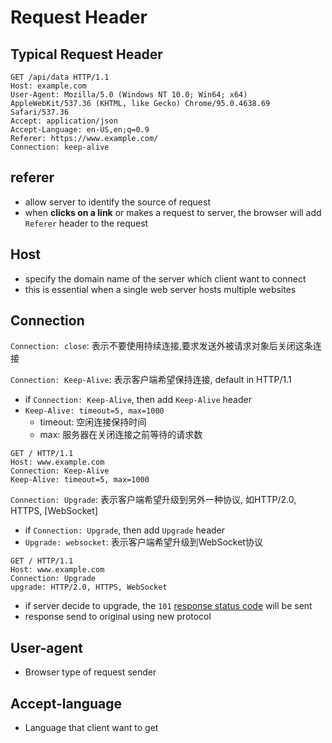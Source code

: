 # Request Header

## Typical Request Header

```http
GET /api/data HTTP/1.1
Host: example.com
User-Agent: Mozilla/5.0 (Windows NT 10.0; Win64; x64) AppleWebKit/537.36 (KHTML, like Gecko) Chrome/95.0.4638.69 Safari/537.36
Accept: application/json
Accept-Language: en-US,en;q=0.9
Referer: https://www.example.com/
Connection: keep-alive
```

## referer

- allow server to identify the source of request
- when **clicks on a link** or makes a request to server, the browser will add `Referer` header to the request

## Host

- specify the domain name of the server which client want to connect
- this is essential when a single web server hosts multiple websites

## Connection

`Connection: close`: 表示不要使用持续连接,要求发送外被请求对象后关闭这条连接

`Connection: Keep-Alive`: 表示客户端希望保持连接, default in HTTP/1.1

- if `Connection: Keep-Alive`, then add `Keep-Alive` header
- `Keep-Alive: timeout=5, max=1000`
  - timeout: 空闲连接保持时间
  - max: 服务器在关闭连接之前等待的请求数

```
GET / HTTP/1.1
Host: www.example.com
Connection: Keep-Alive
Keep-Alive: timeout=5, max=1000
```

`Connection: Upgrade`: 表示客户端希望升级到另外一种协议, 如HTTP/2.0, HTTPS, [WebSocket]

- if `Connection: Upgrade`, then add `Upgrade` header
- `Upgrade: websocket`: 表示客户端希望升级到WebSocket协议

```
GET / HTTP/1.1
Host: www.example.com
Connection: Upgrade
upgrade: HTTP/2.0, HTTPS, WebSocket
```

- if server decide to upgrade, the `101` [response status code]() will be sent
- response send to original using new protocol

## User-agent

- Browser type of request sender

## Accept-language

- Language that client want to get

